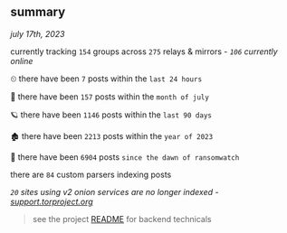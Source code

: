 
## summary
_july 17th, 2023_

currently tracking `154` groups across `275` relays & mirrors - _`106` currently online_

⏲ there have been `7` posts within the `last 24 hours`

🦈 there have been `157` posts within the `month of july`

🪐 there have been `1146` posts within the `last 90 days`

🏚 there have been `2213` posts within the `year of 2023`

🦕 there have been `6904` posts `since the dawn of ransomwatch`

there are `84` custom parsers indexing posts

_`20` sites using v2 onion services are no longer indexed - [support.torproject.org](https://support.torproject.org/onionservices/v2-deprecation/)_

> see the project [README](https://github.com/joshhighet/ransomwatch#ransomwatch--) for backend technicals

